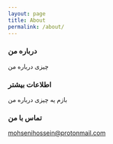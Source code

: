 ```yaml
---
layout: page
title: About
permalink: /about/
---
```

### درباره من

چیزی درباره من

### اطلاعات بیشتر

بازم یه چیزی درباره من

### تماس با من

[mohsenihossein@protonmail.com](mailto:mohsenihossein@protonmail.com)
